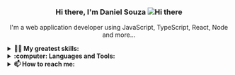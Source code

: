 <h3 align="center">Hi there, I'm Daniel Souza <img src="https://media.giphy.com/media/hvRJCLFzcasrR4ia7z/giphy.gif" height="30px" alt="Hi there" /></h3>

<p align="center">I'm a web application developer using JavaScript, TypeScript, React, Node and more...</p>

<details>
	<summary><b>👨‍💻 My greatest skills:</b></summary>
	</br>

- 🌎 Front-end Web implementation with React  
- 📡 Building Back-end with Node.js  
- 🛠️ Javascrip and Typescript  
- :crystal_ball: And more...  
</details>

<details>
	<summary><b>:computer: Languages and Tools:</b></summary>
	</br>
	
<img align="center" title="javascript" alt="javascript" height="40" width="40" src="https://github.com/devicons/devicon/blob/master/icons/javascript/javascript-original.svg">
<img align="center" title="typescript" alt="typescript" height="40" width="40" src="https://github.com/devicons/devicon/blob/master/icons/typescript/typescript-original.svg">
<img align="center" title="react" alt="react" height="40"  width="40" src="https://github.com/devicons/devicon/blob/master/icons/react/react-original.svg">
<img align="center" title="node" alt="node" height="40"  width="40" src="https://cdn.jsdelivr.net/gh/devicons/devicon/icons/nodejs/nodejs-original.svg">
<img align="center" title="express" alt="express" height="40"  width="40" src="https://github.com/devicons/devicon/blob/master/icons/express/express-original.svg">
<img align="center" title="git" alt="git" height="40"  width="40" src="https://github.com/devicons/devicon/blob/master/icons/git/git-original.svg">
<img align="center" title="postgresql" alt="postgresql" height="40"  width="40" src="https://github.com/devicons/devicon/blob/master/icons/postgresql/postgresql-original.svg">
<img align="center" title="docker" alt="docker" height="40"  width="40" src="https://github.com/devicons/devicon/blob/master/icons/docker/docker-original-wordmark.svg">
<img align="center" title="jest" alt="jest" height="40"  width="40" src="https://github.com/devicons/devicon/blob/master/icons/jest/jest-plain.svg">
<img align="center" title="html" alt="html" height="40" width="40" src="https://raw.githubusercontent.com/devicons/devicon/master/icons/html5/html5-original.svg">
<img align="center" title="css" alt="css" height="40" width="40" src="https://raw.githubusercontent.com/devicons/devicon/master/icons/css3/css3-original.svg">
<img align="center" title="nextjs" alt="nextjs" height="40" width="40" src="https://github.com/devicons/devicon/blob/master/icons/nextjs/nextjs-original.svg">
<img align="center" title="sass" alt="sass" height="40" width="40" src="https://github.com/devicons/devicon/blob/master/icons/sass/sass-original.svg">
<img align="center" title="styled components" alt="styled components" height="40" width="40" src="https://github.com/daniel-souza01/assets/blob/main/DanielSouz4/styled-components-icon.png">
<img align="center" title="eslint" alt="eslint" height="40" width="40" src="https://github.com/devicons/devicon/blob/master/icons/eslint/eslint-original.svg">
<img align="center" title="vscode" alt="vscode" height="40" width="40" src="https://img.icons8.com/color/48/000000/visual-studio-code-2019.png"/>   
<img align="center" title="linux" alt="linux" height="40" width="40" src="https://cdn.jsdelivr.net/gh/devicons/devicon/icons/linux/linux-original.svg"> 
<img align="center" title="bash" alt="bash" height="40" width="40" src="https://github.com/devicons/devicon/blob/master/icons/bash/bash-original.svg"> 

</br>
</br>

<img align="center" height="200em" src="https://github-readme-stats.vercel.app/api/top-langs/?username=daniel-souza01&layout=compact&langs_count=7&theme=github_dark" />

</details>

<details>
	<summary><b>📫 How to reach me:</b></summary>
	</br>

[![Linkedin Badge](https://img.shields.io/badge/-Daniel%20Souza-blue?style=flat-square&logo=Linkedin&logoColor=white&link=https://www.linkedin.com/in/daniel-souza01/)](https://www.linkedin.com/in/daniel-souza01/) 
[![Gmail Badge](https://img.shields.io/badge/-danielsouza51764@gmail.com-c14438?style=flat-square&logo=Gmail&logoColor=white&link=mailto:danielsouza51764@gmail.com)](mailto:danielsouza51764@gmail.com)
</details>

<!--
### Hi there 👋


**DanielSouz4/DanielSouz4** is a ✨ _special_ ✨ repository because its `README.md` (this file) appears on your GitHub profile.

Here are some ideas to get you started:

- 🔭 I’m currently working on ...
- 🌱 I’m currently learning ...
- 👯 I’m looking to collaborate on ...
- 🤔 I’m looking for help with ...
- 💬 Ask me about ...
- 📫 How to reach me: ...
- 😄 Pronouns: ...
- ⚡ Fun fact: ...
-->
